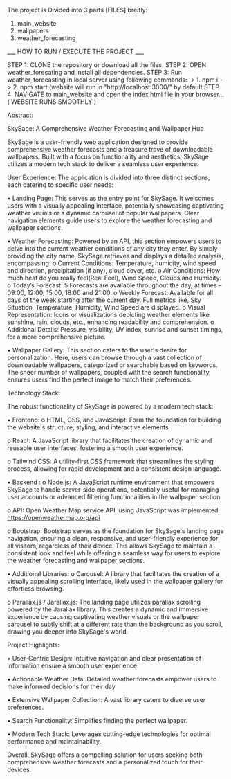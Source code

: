 The project is Divided into 3 parts [FILES]  breifly: 
  1. main_website
  2. wallpapers
  3. weather_forecasting

___ HOW TO RUN / EXECUTE THE PROJECT ___

  STEP 1: CLONE the repository or download all the files.
  STEP 2: OPEN weather_forecating and install all dependencies.
  STEP 3: Run weather_forecasting in local server using following commands:
                  -> 1. npm i
                  -> 2. npm start
                  (website will run in "http://localhost:3000/" by default
STEP 4: NAVIGATE  to main_website and open the index.html file in your browser...
( WEBSITE RUNS SMOOTHLY )

Abstract:

SkySage: A Comprehensive Weather Forecasting and Wallpaper Hub

SkySage is a user-friendly web application designed to provide comprehensive weather forecasts and a treasure trove of downloadable wallpapers. Built with a focus on functionality and aesthetics, SkySage utilizes a modern tech stack to deliver a seamless user experience.

User Experience:
The application is divided into three distinct sections, each catering to specific user needs:

•	Landing Page: This serves as the entry point for SkySage. It welcomes users with a visually appealing interface, potentially showcasing captivating weather visuals or a dynamic carousel of popular wallpapers. Clear navigation elements guide users to explore the weather forecasting and wallpaper sections.

•	Weather Forecasting: Powered by an API, this section empowers users to delve into the current weather conditions of any city they enter. By simply providing the city name, SkySage retrieves and displays a detailed analysis, encompassing:
o	Current Conditions: Temperature, humidity, wind speed and direction, precipitation (if any), cloud cover, etc.
o	Air Conditions: How much heat do you really feel(Real Feel), Wind Speed, Clouds and Humidity.
o	Today’s Forecast: 5 Forecasts are available throughout the day, at times – 09:00, 12:00, 15:00, 18:00 and 21:00.
o	Weekly Forecast: Available for all days of the week starting after the current day. Full metrics like, Sky Situation, Temperature, Humidity, Wind Speed are displayed.
o	Visual Representation: Icons or visualizations depicting weather elements like sunshine, rain, clouds, etc., enhancing readability and comprehension.
o	Additional Details: Pressure, visibility, UV index, sunrise and sunset timings, for a more comprehensive picture.



•	Wallpaper Gallery: This section caters to the user's desire for personalization. Here, users can browse through a vast collection of downloadable wallpapers, categorized or searchable based on keywords. The sheer number of wallpapers, coupled with the search functionality, ensures users find the perfect image to match their preferences.


Technology Stack:

The robust functionality of SkySage is powered by a modern tech stack:

•	Frontend:
o	HTML, CSS, and JavaScript: Form the foundation for building the website's structure, styling, and interactive elements.

o	React: A JavaScript library that facilitates the creation of dynamic and reusable user interfaces, fostering a smooth user experience.

o	Tailwind CSS: A utility-first CSS framework that streamlines the styling process, allowing for rapid development and a consistent design language.

•	Backend :
o	Node.js: A JavaScript runtime environment that empowers SkySage to handle server-side operations, potentially useful for managing user accounts or advanced filtering functionalities in the wallpaper section.

o	API: Open Weather Map service API, using JavaScript was implemented. https://openweathermap.org/api

o	Bootstrap: Bootstrap serves as the foundation for SkySage's landing page navigation, ensuring a clean, responsive, and user-friendly experience for all visitors, regardless of their device. This allows SkySage to maintain a consistent look and feel while offering a seamless way for users to explore the weather forecasting and wallpaper sections.

•	Additional Libraries:
o	Carousel: A library that facilitates the creation of a visually appealing scrolling interface, likely used in the wallpaper gallery for effortless browsing.

o	Parallax.js / Jarallax.js: The landing page utilizes parallax scrolling powered by the Jarallax library. This creates a dynamic and immersive experience by causing captivating weather visuals or the wallpaper carousel to subtly shift at a different rate than the background as you scroll, drawing you deeper into SkySage's world. 


Project Highlights:

•	User-Centric Design: Intuitive navigation and clear presentation of information ensure a smooth user experience.

•	Actionable Weather Data: Detailed weather forecasts empower users to make informed decisions for their day.

•	Extensive Wallpaper Collection: A vast library caters to diverse user preferences.

•	Search Functionality: Simplifies finding the perfect wallpaper.

•	Modern Tech Stack: Leverages cutting-edge technologies for optimal performance and maintainability.

Overall, SkySage offers a compelling solution for users seeking both comprehensive weather forecasts and a personalized touch for their devices.

